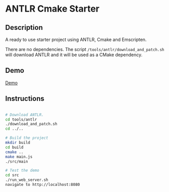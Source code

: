 # ANTLR Cmake Starter

## Description

A ready to use starter project using ANTLR, Cmake and Emscripten.

There are no dependencies. The script `/tools/antlr/download_and_patch.sh` will
download ANTLR and it will be used as a CMake dependency.

## Demo
[Demo](https://ArthurSonzogni.github.com/ANTLR-cmake-starter)

## Instructions

```bash

# Download ANTLR.
cd tools/antlr
./download_and_patch.sh
cd ../..

# Build the project
mkdir build
cd build
cmake ..
make main.js
./src/main

# Test the demo
cd src
./run_web_server.sh
navigate to http://localhost:8080

```
